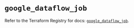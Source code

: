 # `google_dataflow_job`

Refer to the Terraform Registry for docs: [`google_dataflow_job`](https://registry.terraform.io/providers/hashicorp/google/6.32.0/docs/resources/dataflow_job).
